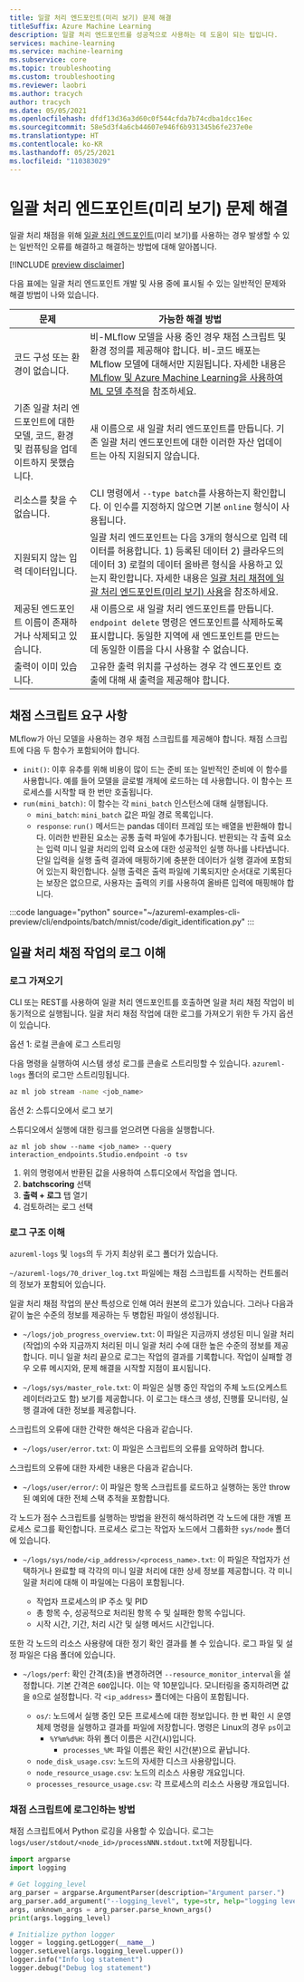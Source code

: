 ```yaml
---
title: 일괄 처리 엔드포인트(미리 보기) 문제 해결
titleSuffix: Azure Machine Learning
description: 일괄 처리 엔드포인트를 성공적으로 사용하는 데 도움이 되는 팁입니다.
services: machine-learning
ms.service: machine-learning
ms.subservice: core
ms.topic: troubleshooting
ms.custom: troubleshooting
ms.reviewer: laobri
ms.author: tracych
author: tracych
ms.date: 05/05/2021
ms.openlocfilehash: dfdf13d36a3d60c0f544cfda7b74cdba1dcc16ec
ms.sourcegitcommit: 58e5d3f4a6cb44607e946f6b931345b6fe237e0e
ms.translationtype: HT
ms.contentlocale: ko-KR
ms.lasthandoff: 05/25/2021
ms.locfileid: "110383029"
---
```

# <a name="troubleshooting-batch-endpoints-preview"></a>일괄 처리 엔드포인트(미리 보기) 문제 해결

일괄 처리 채점을 위해 [일괄 처리 엔드포인트](how-to-use-batch-endpoint.md)(미리 보기)를 사용하는 경우 발생할 수 있는 일반적인 오류를 해결하고 해결하는 방법에 대해 알아봅니다.

 [!INCLUDE [preview disclaimer](../../includes/machine-learning-preview-generic-disclaimer.md)]

다음 표에는 일괄 처리 엔드포인트 개발 및 사용 중에 표시될 수 있는 일반적인 문제와 해결 방법이 나와 있습니다.

| 문제 | 가능한 해결 방법 |
|--|--|
| 코드 구성 또는 환경이 없습니다. | 비-MLflow 모델을 사용 중인 경우 채점 스크립트 및 환경 정의를 제공해야 합니다. 비-코드 배포는 MLflow 모델에 대해서만 지원됩니다. 자세한 내용은 [MLflow 및 Azure Machine Learning을 사용하여 ML 모델 추적](how-to-use-mlflow.md)을 참조하세요.|
| 기존 일괄 처리 엔드포인트에 대한 모델, 코드, 환경 및 컴퓨팅을 업데이트하지 못했습니다. | 새 이름으로 새 일괄 처리 엔드포인트를 만듭니다. 기존 일괄 처리 엔드포인트에 대한 이러한 자산 업데이트는 아직 지원되지 않습니다. |
| 리소스를 찾을 수 없습니다. | CLI 명령에서 `--type batch`를 사용하는지 확인합니다. 이 인수를 지정하지 않으면 기본 `online` 형식이 사용됩니다.|
| 지원되지 않는 입력 데이터입니다. | 일괄 처리 엔드포인트는 다음 3개의 형식으로 입력 데이터를 허용합니다. 1) 등록된 데이터 2) 클라우드의 데이터 3) 로컬의 데이터 올바른 형식을 사용하고 있는지 확인합니다. 자세한 내용은 [일괄 처리 채점에 일괄 처리 엔드포인트(미리 보기) 사용](how-to-use-batch-endpoint.md)을 참조하세요.|
| 제공된 엔드포인트 이름이 존재하거나 삭제되고 있습니다. | 새 이름으로 새 일괄 처리 엔드포인트를 만듭니다. `endpoint delete` 명령은 엔드포인트를 삭제하도록 표시합니다. 동일한 지역에 새 엔드포인트를 만드는 데 동일한 이름을 다시 사용할 수 없습니다. |
| 출력이 이미 있습니다. | 고유한 출력 위치를 구성하는 경우 각 엔드포인트 호출에 대해 새 출력을 제공해야 합니다. |

##  <a name="scoring-script-requirements"></a>채점 스크립트 요구 사항

MLflow가 아닌 모델을 사용하는 경우 채점 스크립트를 제공해야 합니다. 채점 스크립트에 다음 두 함수가 포함되어야 합니다.

- `init()`: 이후 유추를 위해 비용이 많이 드는 준비 또는 일반적인 준비에 이 함수를 사용합니다. 예를 들어 모델을 글로벌 개체에 로드하는 데 사용합니다. 이 함수는 프로세스를 시작할 때 한 번만 호출됩니다.
-  `run(mini_batch)`: 이 함수는 각 `mini_batch` 인스턴스에 대해 실행됩니다.
    -  `mini_batch`: `mini_batch` 값은 파일 경로 목록입니다.
    -  `response`: `run()` 메서드는 pandas 데이터 프레임 또는 배열을 반환해야 합니다. 이러한 반환된 요소는 공통 출력 파일에 추가됩니다. 반환되는 각 출력 요소는 입력 미니 일괄 처리의 입력 요소에 대한 성공적인 실행 하나를 나타냅니다. 단일 입력을 실행 출력 결과에 매핑하기에 충분한 데이터가 실행 결과에 포함되어 있는지 확인합니다. 실행 출력은 출력 파일에 기록되지만 순서대로 기록된다는 보장은 없으므로, 사용자는 출력의 키를 사용하여 올바른 입력에 매핑해야 합니다.

:::code language="python" source="~/azureml-examples-cli-preview/cli/endpoints/batch/mnist/code/digit_identification.py" :::

## <a name="understanding-logs-of-a-batch-scoring-job"></a>일괄 처리 채점 작업의 로그 이해

### <a name="get-logs"></a>로그 가져오기

CLI 또는 REST를 사용하여 일괄 처리 엔드포인트를 호출하면 일괄 처리 채점 작업이 비동기적으로 실행됩니다. 일괄 처리 채점 작업에 대한 로그를 가져오기 위한 두 가지 옵션이 있습니다.

옵션 1: 로컬 콘솔에 로그 스트리밍

다음 명령을 실행하여 시스템 생성 로그를 콘솔로 스트리밍할 수 있습니다. `azureml-logs` 폴더의 로그만 스트리밍됩니다.

```bash
az ml job stream -name <job_name>
```

옵션 2: 스튜디오에서 로그 보기 

스튜디오에서 실행에 대한 링크를 얻으려면 다음을 실행합니다. 

```azurecli
az ml job show --name <job_name> --query interaction_endpoints.Studio.endpoint -o tsv
```

1. 위의 명령에서 반환된 값을 사용하여 스튜디오에서 작업을 엽니다. 
1. **batchscoring** 선택
1. **출력 + 로그** 탭 열기 
1. 검토하려는 로그 선택

### <a name="understand-log-structure"></a>로그 구조 이해

`azureml-logs` 및 `logs`의 두 가지 최상위 로그 폴더가 있습니다. 

`~/azureml-logs/70_driver_log.txt` 파일에는 채점 스크립트를 시작하는 컨트롤러의 정보가 포함되어 있습니다.  

일괄 처리 채점 작업의 분산 특성으로 인해 여러 원본의 로그가 있습니다. 그러나 다음과 같이 높은 수준의 정보를 제공하는 두 병합된 파일이 생성됩니다. 

- `~/logs/job_progress_overview.txt`: 이 파일은 지금까지 생성된 미니 일괄 처리(작업)의 수와 지금까지 처리된 미니 일괄 처리 수에 대한 높은 수준의 정보를 제공합니다. 미니 일괄 처리 끝으로 로그는 작업의 결과를 기록합니다. 작업이 실패할 경우 오류 메시지와, 문제 해결을 시작할 지점이 표시됩니다.

- `~/logs/sys/master_role.txt`: 이 파일은 실행 중인 작업의 주체 노드(오케스트레이터라고도 함) 보기를 제공합니다. 이 로그는 태스크 생성, 진행률 모니터링, 실행 결과에 대한 정보를 제공합니다.

스크립트의 오류에 대한 간략한 해석은 다음과 같습니다.

- `~/logs/user/error.txt`: 이 파일은 스크립트의 오류를 요약하려 합니다.

스크립트의 오류에 대한 자세한 내용은 다음과 같습니다.

- `~/logs/user/error/`: 이 파일은 항목 스크립트를 로드하고 실행하는 동안 throw된 예외에 대한 전체 스택 추적을 포함합니다.

각 노드가 점수 스크립트를 실행하는 방법을 완전히 해석하려면 각 노드에 대한 개별 프로세스 로그를 확인합니다. 프로세스 로그는 작업자 노드에서 그룹화한 `sys/node` 폴더에 있습니다.

- `~/logs/sys/node/<ip_address>/<process_name>.txt`: 이 파일은 작업자가 선택하거나 완료할 때 각각의 미니 일괄 처리에 대한 상세 정보를 제공합니다. 각 미니 일괄 처리에 대해 이 파일에는 다음이 포함됩니다.

    - 작업자 프로세스의 IP 주소 및 PID 
    - 총 항목 수, 성공적으로 처리된 항목 수 및 실패한 항목 수입니다.
    - 시작 시간, 기간, 처리 시간 및 실행 메서드 시간입니다.

또한 각 노드의 리소스 사용량에 대한 정기 확인 결과를 볼 수 있습니다. 로그 파일 및 설정 파일은 다음 폴더에 있습니다.

- `~/logs/perf`: 확인 간격(초)을 변경하려면 `--resource_monitor_interval`을 설정합니다. 기본 간격은 `600`입니다. 이는 약 10분입니다. 모니터링을 중지하려면 값을 `0`으로 설정합니다. 각 `<ip_address>` 폴더에는 다음이 포함됩니다.

    - `os/`: 노드에서 실행 중인 모든 프로세스에 대한 정보입니다. 한 번 확인 시 운영 체제 명령을 실행하고 결과를 파일에 저장합니다. 명령은 Linux의 경우 `ps`이고
        - `%Y%m%d%H`: 하위 폴더 이름은 시간(시)입니다.
            - `processes_%M`: 파일 이름은 확인 시간(분)으로 끝납니다.
    - `node_disk_usage.csv`: 노드의 자세한 디스크 사용량입니다.
    - `node_resource_usage.csv`: 노드의 리소스 사용량 개요입니다.
    - `processes_resource_usage.csv`: 각 프로세스의 리소스 사용량 개요입니다.

### <a name="how-to-log-in-scoring-script"></a>채점 스크립트에 로그인하는 방법

채점 스크립트에서 Python 로깅을 사용할 수 있습니다. 로그는 `logs/user/stdout/<node_id>/processNNN.stdout.txt`에 저장됩니다. 

```python
import argparse
import logging

# Get logging_level
arg_parser = argparse.ArgumentParser(description="Argument parser.")
arg_parser.add_argument("--logging_level", type=str, help="logging level")
args, unknown_args = arg_parser.parse_known_args()
print(args.logging_level)

# Initialize python logger
logger = logging.getLogger(__name__)
logger.setLevel(args.logging_level.upper())
logger.info("Info log statement")
logger.debug("Debug log statement")
```
